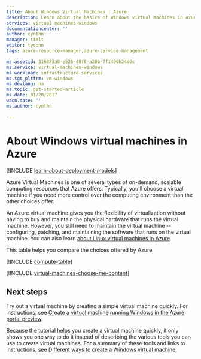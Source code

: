 ```yaml
---
title: About Windows Virtual Machines | Azure
description: Learn about the basics of Windows virtual machines in Azure using both deployment models.
services: virtual-machines-windows
documentationcenter: ''
author: cynthn
manager: timlt
editor: tysonn
tags: azure-resource-manager,azure-service-management

ms.assetid: 316883a8-e526-48f6-a20b-7f1490b24d6c
ms.service: virtual-machines-windows
ms.workload: infrastructure-services
ms.tgt_pltfrm: vm-windows
ms.devlang: na
ms.topic: get-started-article
ms.date: 01/20/2017
wacn.date: ''
ms.author: cynthn

---
```

# About Windows virtual machines in Azure
[!INCLUDE [learn-about-deployment-models](../../../includes/learn-about-deployment-models-both-include.md)]

Azure Virtual Machines is one of several types of on-demand, scalable computing resources that Azure offers. Typically, you'll choose a virtual machine if you need more control over the computing environment than the other choices offer.

An Azure virtual machine gives you the flexibility of virtualization without having to buy and maintain the physical hardware that runs the virtual machine. However, you still need to maintain the virtual machine -- configuring, patching, and maintaining the software that runs on the virtual machine. You can also learn [about Linux virtual machines in Azure](../virtual-machines-linux-about.md?toc=%2fazure%2fvirtual-machines%2flinux%2ftoc.json).

This table helps you compare the choices offered by Azure.

[!INCLUDE [compute-table](../../../includes/compute-options-table.md)]

[!INCLUDE [virtual-machines-choose-me-content](../../../includes/virtual-machines-choose-me-content.md)]

## Next steps
Try out a virtual machine by creating a simple virtual machine quickly. For instructions, see [Create a virtual machine running Windows in the Azure portal preview](../virtual-machines-windows-hero-tutorial.md?toc=%2fazure%2fvirtual-machines%2fwindows%2ftoc.json).

Because the tutorial helps you create a virtual machine quickly, it only shows you one way to do it instead of describing the various tools you can use to create virtual machines. For a summary of these tools and links to instructions, see [Different ways to create a Windows virtual machine](creation-choices.md?toc=%2fazure%2fvirtual-machines%2fwindows%2ftoc.json).
